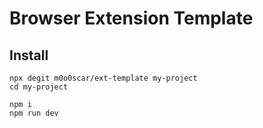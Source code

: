 # Browser Extension Template

## Install

```
npx degit m0o0scar/ext-template my-project
cd my-project

npm i
npm run dev
```
